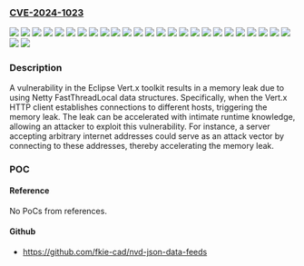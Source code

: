 ### [CVE-2024-1023](https://cve.mitre.org/cgi-bin/cvename.cgi?name=CVE-2024-1023)
![](https://img.shields.io/static/v1?label=Product&message=A-MQ%20Clients%202&color=blue)
![](https://img.shields.io/static/v1?label=Product&message=Cryostat%202&color=blue)
![](https://img.shields.io/static/v1?label=Product&message=Migration%20Toolkit%20for%20Applications%206&color=blue)
![](https://img.shields.io/static/v1?label=Product&message=Migration%20Toolkit%20for%20Runtimes&color=blue)
![](https://img.shields.io/static/v1?label=Product&message=OpenShift%20Serverless&color=blue)
![](https://img.shields.io/static/v1?label=Product&message=Red%20Hat%20Build%20of%20Keycloak&color=blue)
![](https://img.shields.io/static/v1?label=Product&message=Red%20Hat%20Data%20Grid%208&color=blue)
![](https://img.shields.io/static/v1?label=Product&message=Red%20Hat%20Integration%20Camel%20K&color=blue)
![](https://img.shields.io/static/v1?label=Product&message=Red%20Hat%20Integration%20Camel%20Quarkus&color=blue)
![](https://img.shields.io/static/v1?label=Product&message=Red%20Hat%20Integration%20Service%20Registry&color=blue)
![](https://img.shields.io/static/v1?label=Product&message=Red%20Hat%20JBoss%20A-MQ%207&color=blue)
![](https://img.shields.io/static/v1?label=Product&message=Red%20Hat%20JBoss%20A-MQ%20Streams&color=blue)
![](https://img.shields.io/static/v1?label=Product&message=Red%20Hat%20JBoss%20Data%20Grid%207&color=blue)
![](https://img.shields.io/static/v1?label=Product&message=Red%20Hat%20JBoss%20Enterprise%20Application%20Platform%207&color=blue)
![](https://img.shields.io/static/v1?label=Product&message=Red%20Hat%20JBoss%20Enterprise%20Application%20Platform%208&color=blue)
![](https://img.shields.io/static/v1?label=Product&message=Red%20Hat%20JBoss%20Enterprise%20Application%20Platform%20Expansion%20Pack&color=blue)
![](https://img.shields.io/static/v1?label=Product&message=Red%20Hat%20JBoss%20Fuse%207&color=blue)
![](https://img.shields.io/static/v1?label=Product&message=Red%20Hat%20Process%20Automation%207&color=blue)
![](https://img.shields.io/static/v1?label=Product&message=Red%20Hat%20build%20of%20Apache%20Camel%204.0%20for%20Spring%20Boot&color=blue)
![](https://img.shields.io/static/v1?label=Product&message=Red%20Hat%20build%20of%20Apache%20Camel%20for%20Quarkus&color=blue)
![](https://img.shields.io/static/v1?label=Product&message=Red%20Hat%20build%20of%20Apache%20Camel%20for%20Spring%20Boot&color=blue)
![](https://img.shields.io/static/v1?label=Product&message=Red%20Hat%20build%20of%20OptaPlanner%208&color=blue)
![](https://img.shields.io/static/v1?label=Product&message=Red%20Hat%20build%20of%20Quarkus%203.2.11.Final&color=blue)
![](https://img.shields.io/static/v1?label=Product&message=Red%20Hat%20build%20of%20Quarkus&color=blue)
![](https://img.shields.io/static/v1?label=Product&message=vertx&color=blue)
![](https://img.shields.io/static/v1?label=Version&message=n%2Fa&color=blue)
![](https://img.shields.io/static/v1?label=Vulnerability&message=n%2Fa&color=brighgreen)

### Description

A vulnerability in the Eclipse Vert.x toolkit results in a memory leak due to using Netty FastThreadLocal data structures. Specifically, when the Vert.x HTTP client establishes connections to different hosts, triggering the memory leak. The leak can be accelerated with intimate runtime knowledge, allowing an attacker to exploit this vulnerability. For instance, a server accepting arbitrary internet addresses could serve as an attack vector by connecting to these addresses, thereby accelerating the memory leak.

### POC

#### Reference
No PoCs from references.

#### Github
- https://github.com/fkie-cad/nvd-json-data-feeds

